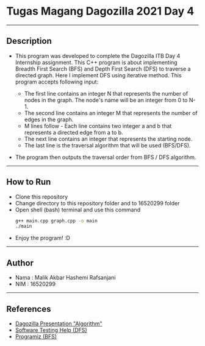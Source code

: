 # Tugas Magang Dagozilla 2021 Day 4
---
## Description
- This program was developed to complete the Dagozilla ITB Day 4 Internship assignment. This C++ program is about implementing Breadth First Search (BFS) and Depth First Search (DFS) to traverse a directed graph. Here I implement DFS using iterative method. This program accepts following input:

    * The first line contains an integer N that represents the number of nodes in the graph. The node's name will be an integer from 0 to N-1.
    * The second line contains an integer M that represents the number of edges in the graph.
    * M lines follow - Each line contains two integer a and b that represents a directed edge from a to b.
    * The next line contains an integer that represents the starting node.
    * The last line is the traversal algorithm that will be used (BFS/DFS).

- The program then outputs the traversal order from BFS / DFS algorithm.
---
## How to Run
- Clone this repository
- Change directory to this repository folder and to 16520299 folder
- Open shell (bash) terminal and use this command
    ```sh
    g++ main.cpp graph.cpp -o main
    ./main
    ```
- Enjoy the program! :D
---
## Author
- Nama    : Malik Akbar Hashemi Rafsanjani
- NIM     : 16520299
---
## References
- [Dagozilla Presentation "Algorithm"](https://docs.google.com/presentation/d/1wsXSH2iqJyrLvrC66QxuG6hBCKDt7bN2pgCzdWNOQrU/edit?ts=60b904ed#slide=id.g4dfce81f19_0_45)
- [Software Testing Help (DFS)](https://www.softwaretestinghelp.com/cpp-dfs-program-to-traverse-graph/)
- [Programiz (BFS)](https://www.programiz.com/dsa/graph-bfs)
